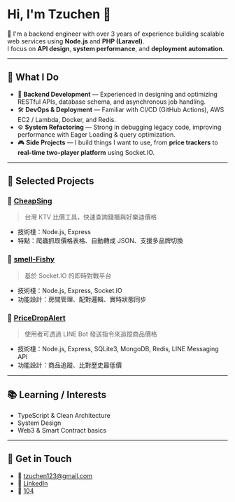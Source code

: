 # Hi, I'm Tzuchen 👋

🎯 I'm a backend engineer with over 3 years of experience building scalable web services using **Node.js** and **PHP (Laravel)**.  
I focus on **API design**, **system performance**, and **deployment automation**.

---

## 🚀 What I Do

- 🧩 **Backend Development** — Experienced in designing and optimizing RESTful APIs, database schema, and asynchronous job handling.
- 🛠 **DevOps & Deployment** — Familiar with CI/CD (GitHub Actions), AWS EC2 / Lambda, Docker, and Redis.
- ⚙️ **System Refactoring** — Strong in debugging legacy code, improving performance with Eager Loading & query optimization.
- 🎮 **Side Projects** — I build things I want to use, from **price trackers** to **real-time two-player platform** using Socket.IO.

---

## 📂 Selected Projects

### 🔹 [CheapSing](https://github.com/tzuchen123/CheapSing)
> 台灣 KTV 比價工具，快速查詢錢櫃與好樂迪價格
- 技術棧：Node.js, Express
- 特點：爬蟲抓取價格表格、自動轉成 JSON、支援多品牌切換

### 🔹 [smell-Fishy](https://github.com/tzuchen123/smell-Fishy)
> 基於 Socket.IO 的即時對戰平台
- 技術棧：Node.js, Express, Socket.IO
- 功能設計：房間管理、配對邏輯、實時狀態同步

### 🔹 [PriceDropAlert](https://github.com/tzuchen123/PriceDropAlert)
> 使用者可透過 LINE Bot 發送指令來追蹤商品價格
- 技術棧：Node.js, Express, SQLite3, MongoDB, Redis, LINE Messaging API
- 功能設計：商品追蹤、比對歷史最低價

---

## 📚 Learning / Interests

- TypeScript & Clean Architecture
- System Design 
- Web3 & Smart Contract basics 

---

## 💬 Get in Touch

- 📧 tzuchen123@gmail.com  
- 💼 [LinkedIn](www.linkedin.com/in/tzu-chen-chuang-a156ab13b)  
- 💼 [104](https://pda.104.com.tw/profile/share/a5i4TmhgmKCKwjIvf9f6hPeavzHkRdbF)  

